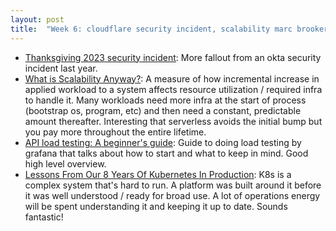```yaml
---
layout: post
title:  "Week 6: cloudflare security incident, scalability marc brooker, load testing performance"
---
```


* [Thanksgiving 2023 security incident](https://blog.cloudflare.com/thanksgiving-2023-security-incident): More fallout from an okta security incident last year.
* [What is Scalability Anyway?](http://brooker.co.za/blog/2024/01/18/scalability.html): A measure of how incremental increase in applied workload to a system affects resource utilization / required infra to handle it. Many workloads need more infra at the start of process (bootstrap os, program, etc) and then need a constant, predictable amount thereafter. Interesting that serverless avoids the initial bump but you pay more throughout the entire lifetime.
* [API load testing: A beginner's guide](https://grafana.com/blog/2024/01/30/api-load-testing/?ck_subscriber_id=185275687): Guide to doing load testing by grafana that talks about how to start and what to keep in mind. Good high level overview.
* [Lessons From Our 8 Years Of Kubernetes In Production](https://medium.com/@.anders/learnings-from-our-8-years-of-kubernetes-in-production-two-major-cluster-crashes-ditching-self-0257c09d36cd): K8s is a complex system that's hard to run. A platform was built around it before it was well understood / ready for broad use. A lot of operations energy will be spent understanding it and keeping it up to date. Sounds fantastic! 